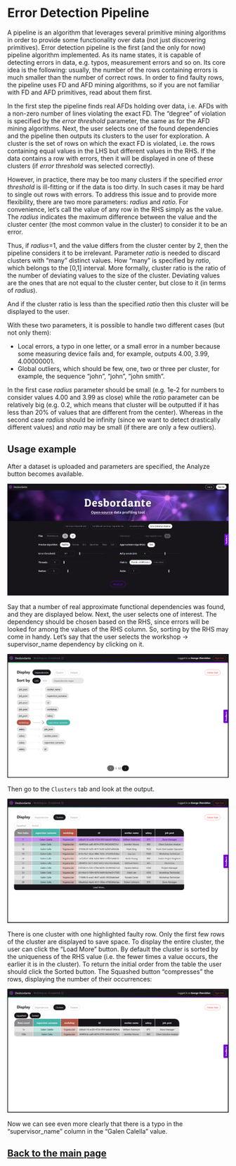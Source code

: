 # Error Detection Pipeline

A pipeline is an algorithm that leverages several primitive mining algorithms in order to provide some functionality over data (not just discovering primitives). Error detection pipeline is the first (and the only for now) pipeline algorithm implemented. As its name states, it is capable of detecting errors in data, e.g. typos, measurement errors and so on. Its core idea is the following: usually, the number of the rows containing errors is much smaller than the number of correct rows. In order to find faulty rows, the pipeline uses FD and AFD mining algorithms, so if you are not familiar with FD and AFD primitives, read about them first.

In the first step the pipeline finds real AFDs holding over data, i.e. AFDs with a non-zero number of lines violating the exact FD. The “degree” of violation is specified by the _error threshold_ parameter, the same as for the AFD mining algorithms. Next, the user selects one of the found dependencies and the pipeline then outputs its clusters to the user for exploration. A cluster is the set of rows on which the exact FD is violated, i.e. the rows containing equal values in the LHS but different values in the RHS. If the data contains a row with errors, then it will be displayed in one of these clusters (if _error threshold_ was selected correctly).

However, in practice, there may be too many clusters if the specified  _error threshold_ is ill-fitting or if the data is too dirty. In such cases it may be hard to single out rows with errors. To address this issue and to provide more flexibility, there are two more parameters: _radius_ and _ratio_. For convenience, let’s call the value of any row in the RHS simply as the value. The _radius_ indicates the maximum difference between the value and the cluster center (the most common value in the cluster) to consider it to be an error.

Thus, if _radius_=1, and the value differs from the cluster center by 2, then the pipeline considers it to be irrelevant. Parameter  _ratio_ is needed to discard clusters with “many” distinct values. How “many” is specified by _ratio_, which belongs to the [0,1] interval. More formally, cluster ratio is the ratio of the number of deviating values to the size of the cluster. Deviating values are the ones that are not equal to the cluster center, but close to it (in terms of _radius_).

And if the cluster ratio is less than the specified _ratio_ then this cluster will be displayed to the user.

With these two parameters, it is possible to handle two different cases (but not only them):
* Local errors, a typo in one letter, or a small error in a number because some measuring device fails and, for example, outputs 4.00, 3.99, 4.00000001.
* Global outliers, which should be few, one, two or three per cluster, for example, the sequence “john”, “john”, “john smith”.

In the first case _radius_ parameter should be small (e.g. 1e-2 for numbers to consider values 4.00 and 3.99 as close) while the _ratio_ parameter can be relatively big (e.g. 0.2, which means that cluster will be outputted if it has less than 20% of values that are different from the center). Whereas in the second case _radius_ should be infinity (since we want to detect drastically different values) and _ratio_ may be small (if there are only a few outliers).  

## Usage example

After a dataset is uploaded and parameters are specified, the Analyze button becomes available.

<img src="../images/main-screen.png"/>

Say that a number of real approximate functional dependencies was found, and they are displayed below. Next, the user selects one of interest. The dependency should be chosen based on the RHS, since errors will be looked for among the values of the RHS column. So, sorting by the RHS may come in handy. Let’s say that the user selects the workshop -> supervisor_name dependency by clicking on it.

<img src="../images/pipeline-fd-list.png"/>

Then go to the `Clusters` tab and look at the output.

<img src="../images/pipeline-full-snippet.png"/>

There is one cluster with one highlighted faulty row. Only the first few rows of the cluster are displayed to save space. To display the entire cluster, the user can click the “Load More” button. By default the cluster is sorted by the uniqueness of the RHS value (i.e. the fewer times a value occurs, the earlier it is in the cluster). To return the initial order from the table the user should click the Sorted button. The Squashed button  “compresses” the rows, displaying the number of their occurrences:

<img src="../images/pipeline-clusters-compressed.png"/>


Now we can see even more clearly that there is a typo in the “supervisor_name” column in the “Galen Calella” value.


## [Back to the main page](../index.md#task-dependent-analysis)
